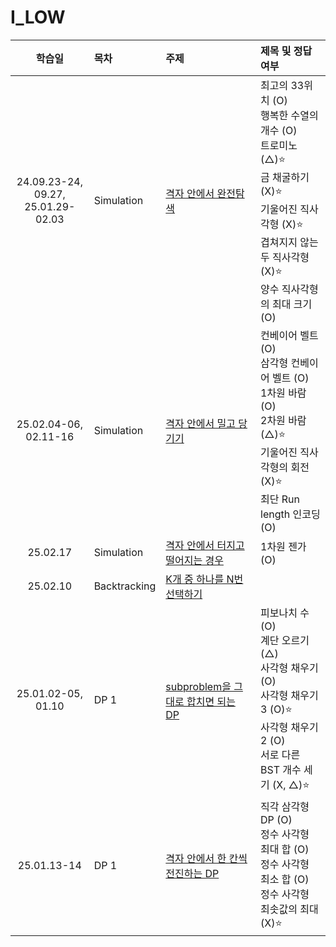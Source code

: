 # I_LOW

|                학습일                 | 목차         | 주제                                                                                         | 제목 및 정답여부                                                                                                                                                                      |
| :-----------------------------------: | :----------- | :------------------------------------------------------------------------------------------- | :------------------------------------------------------------------------------------------------------------------------------------------------------------------------------------ |
| 24.09.23-24, 09.27,<br>25.01.29-02.03 | Simulation   | [격자 안에서 완전탐색](./Simulation/격자%20안에서%20완전탐색.js)                             | 최고의 33위치 (O)<br>행복한 수열의 개수 (O)<br>트로미노 (△)⭐️<br>금 채굴하기 (X)⭐️<br>기울어진 직사각형 (X)⭐️<br>겹쳐지지 않는 두 직사각형 (X)⭐️<br>양수 직사각형의 최대 크기 (O) |
|         25.02.04-06, 02.11-16         | Simulation   | [격자 안에서 밀고 당기기](./Simulation/격자%20안에서%20밀고%20당기기.js)                     | 컨베이어 벨트 (O)<br>삼각형 컨베이어 벨트 (O)<br>1차원 바람 (O)<br>2차원 바람 (△)⭐️<br>기울어진 직사각형의 회전 (X)⭐️<br>최단 Run length 인코딩 (O)                                 |
|               25.02.17                | Simulation   | [격자 안에서 터지고 떨어지는 경우](./Simulation/격자%20안에서%20터지고%20떨어지는%20경우.js) | 1차원 젠가 (O)<br>                                                                                                                                                                    |
|               25.02.10                | Backtracking | [K개 중 하나를 N번 선택하기](./Backtracking/K개%20중%20하나를%20N번%20선택하기.js)           |
|          25.01.02-05, 01.10           | DP 1         | [subproblem을 그대로 합치면 되는 DP](./DP%201/subproblem을%20그대로%20합치면%20되는%20DP.js) | 피보나치 수 (O)<br>계단 오르기 (△)<br>사각형 채우기 (O)<br>사각형 채우기3 (O)⭐️<br>사각형 채우기2 (O)<br>서로 다른 BST 개수 세기 (X, △)⭐️                                           |
|              25.01.13-14              | DP 1         | [격자 안에서 한 칸씩 전진하는 DP](./DP%201/격자%20안에서%20한%20칸씩%20전진하는%20DP.js)     | 직각 삼각형 DP (O)<br>정수 사각형 최대 합 (O)<br>정수 사각형 최소 합 (O)<br>정수 사각형 최솟값의 최대 (X)⭐️<br>                                                                      |
